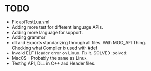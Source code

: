 # TODO

- Fix apiTestLua.yml
- Adding more test for different language APIs.
- Adding more language for support.
- Adding grammar
- dll and Exports standarizing through all files. With MOO_API Thing. Checking what Compiler is used with #def
- Invalid ELF Header error on Linux. Fix it. SOLVED :solved:
- MacOS - Probably the same as Linux.
- Testing API, DLL in C++ and Header files.